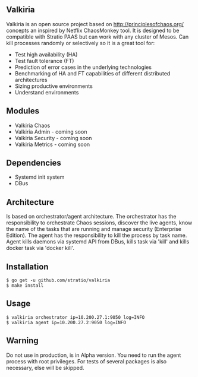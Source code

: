 ## Valkiria

Valkiria is an open source project based on http://principlesofchaos.org/ concepts an inspired by Netflix ChaosMonkey tool.
It is designed to be compatible with Stratio PAAS but can work with any cluster of Mesos.
Can kill processes randomly or selectively so it is a great tool for:
* Test high availability (HA)
* Test fault tolerance (FT)
* Prediction of error cases in the underlying technologies
* Benchmarking of HA and FT capabilities of different distributed architectures
* Sizing productive environments
* Understand environments


## Modules

* Valkiria Chaos
* Valkiria Admin - coming soon
* Valkiria Security - coming soon
* Valkiria Metrics - coming soon

## Dependencies
* Systemd init system
* DBus

## Architecture

Is based on orchestrator/agent architecture. The orchestrator has the responsibility to orchestrate Chaos sessions, 
discover the live agents, know the name of the tasks that are running and manage security (Enterprise Edition).
The agent has the responsibility to kill the process by task name. Agent kills daemons via systemd API from DBus, 
kills task via 'kill' and kills docker task via 'docker kill'.


## Installation

```console
$ go get -u github.com/stratio/valkiria
$ make install
```


## Usage

```console
$ valkiria orchestrator ip=10.200.27.1:9050 log=INFO
$ valkiria agent ip=10.200.27.2:9050 log=INFO
```


## Warning
Do not use in production, is in Alpha version. You need to run the agent process with root privileges. For tests of several packages is also necessary, else will be skipped.